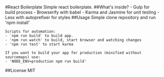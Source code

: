 #React Boilerplate
Simple react boilerplate.
##What's inside?
    - Gulp for build process
    - Browserify with babel
    - Karma and Jasmine for unit testing
    - Less with autoprefixer for styles
##Usage
    Simple clone repository and run 'npm install'

    Scripts for automation:
    - `npm run build` to build app.
    - 'npm run watch' to build, start browser and watching changes
    - 'npm run test' to start karma
    
    If you want to build your app for production (minified without sourcemaps) use:
    - 'NODE_ENV=production npm run build'
##License
MIT